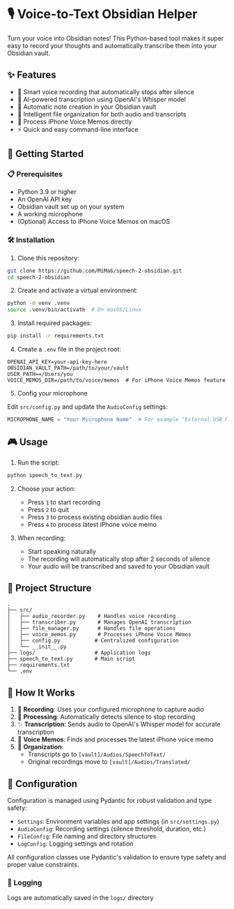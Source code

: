 # 🎙️ Voice-to-Text Obsidian Helper

Turn your voice into Obsidian notes! This Python-based tool makes it super easy to record your thoughts and automatically transcribe them into your Obsidian vault.

## ✨ Features

- 🎤 Smart voice recording that automatically stops after silence
- 🤖 AI-powered transcription using OpenAI's Whisper model
- 📝 Automatic note creation in your Obsidian vault
- 🎯 Intelligent file organization for both audio and transcripts
- 📱 Process iPhone Voice Memos directly
- ⚡ Quick and easy command-line interface

## 🚀 Getting Started

### 📋 Prerequisites

- Python 3.9 or higher
- An OpenAI API key
- Obsidian vault set up on your system
- A working microphone
- (Optional) Access to iPhone Voice Memos on macOS

### 🛠️ Installation

1. Clone this repository:

```bash
git clone https://github.com/MiMa6/speech-2-obsidian.git
cd speech-2-obsidian
```

2. Create and activate a virtual environment:

```bash
python -m venv .venv
source .venv/bin/activate  # On macOS/Linux
```

3. Install required packages:

```bash
pip install -r requirements.txt
```

4. Create a `.env` file in the project root:

```env
OPENAI_API_KEY=your-api-key-here
OBSIDIAN_VAULT_PATH=/path/to/your/vault
USER_PATH==/Users/you
VOICE_MEMOS_DIR=/path/to/voice/memos  # For iPhone Voice Memos feature
```

5. Config your microphone

Edit `src/config.py` and update the `AudioConfig` settings:

```Python
MICROPHONE_NAME = "Your Microphone Name"  # For example "External USB Microphone"
```

## 🎮 Usage

1. Run the script:

```bash
python speech_to_text.py
```

2. Choose your action:

   - Press `1` to start recording
   - Press `2` to quit
   - Press `3` to process existing obsidian audio files
   - Press `4` to process latest iPhone voice memo

3. When recording:
   - Start speaking naturally
   - The recording will automatically stop after 2 seconds of silence
   - Your audio will be transcribed and saved to your Obsidian vault

## 📁 Project Structure

```
.
├── src/
│   ├── audio_recorder.py    # Handles voice recording
│   ├── transcriber.py       # Manages OpenAI transcription
│   ├── file_manager.py      # Handles file operations
│   ├── voice_memos.py       # Processes iPhone Voice Memos
│   ├── config.py           # Centralized configuration
│   └── __init__.py
├── logs/                   # Application logs
├── speech_to_text.py       # Main script
├── requirements.txt
└── .env
```

## 🎯 How It Works

1. 🎤 **Recording**: Uses your configured microphone to capture audio
2. 🤖 **Processing**: Automatically detects silence to stop recording
3. ✨ **Transcription**: Sends audio to OpenAI's Whisper model for accurate transcription
4. 📱 **Voice Memos**: Finds and processes the latest iPhone voice memo
5. 📝 **Organization**:
   - Transcripts go to `[vault]/Audios/SpeechToText/`
   - Original recordings move to `[vault]/Audios/Translated/`

## 🔧 Configuration

Configuration is managed using Pydantic for robust validation and type safety:

- `Settings`: Environment variables and app settings (in `src/settings.py`)
- `AudioConfig`: Recording settings (silence threshold, duration, etc.)
- `FileConfig`: File naming and directory structures
- `LogConfig`: Logging settings and rotation

All configuration classes use Pydantic's validation to ensure type safety and proper value constraints.

### 📝 Logging

Logs are automatically saved in the `logs/` directory
